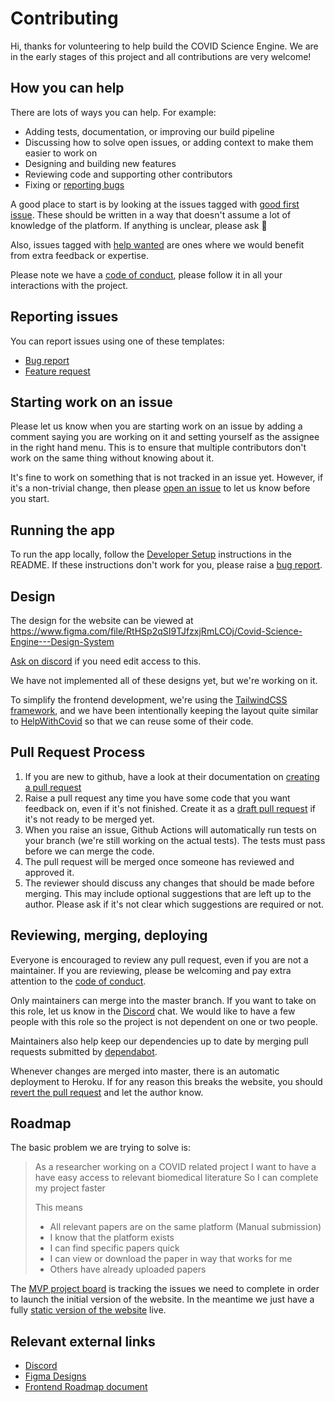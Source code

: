 # Contributing

Hi, thanks for volunteering to help build the COVID Science Engine. We are in the early stages of this project and all contributions are very welcome!

## How you can help
There are lots of ways you can help. For example:

- Adding tests, documentation, or improving our build pipeline
- Discussing how to solve open issues, or adding context to make them easier to work on
- Designing and building new features
- Reviewing code and supporting other contributors
- Fixing or [reporting bugs](#reporting-issues)

A good place to start is by looking at the issues tagged with [good first issue](https://github.com/COVID-science-engine/crowdsourced-papers-prototype/issues?q=is%3Aopen+is%3Aissue+label%3A%22good+first+issue%22).
These should be written in a way that doesn't assume a lot of knowledge of the platform. If anything is unclear, please ask 🙂

Also, issues tagged with [help wanted](https://github.com/COVID-science-engine/crowdsourced-papers-prototype/labels/help%20wanted) are ones where we would benefit from extra feedback or expertise.

Please note we have a [code of conduct](CODE_OF_CONDUCT.md), please follow it in all your interactions with the project.

## Reporting issues
You can report issues using one of these templates:
- [Bug report](https://github.com/COVID-science-engine/crowdsourced-papers-prototype/issues/new?assignees=&labels=&template=bug_report.md&title=)
- [Feature request](https://github.com/COVID-science-engine/crowdsourced-papers-prototype/issues/new?assignees=&labels=&template=feature_request.md&title=)

## Starting work on an issue
Please let us know when you are starting work on an issue by adding a comment saying you are working on it and setting yourself as the assignee in the right hand menu.
This is to ensure that multiple contributors don't work on the same thing without knowing about it.

It's fine to work on something that is not tracked in an issue yet. However, if it's a non-trivial change, then please [open an issue](https://github.com/COVID-science-engine/crowdsourced-papers-prototype/issues/new/choose) to let us know before you start.

## Running the app
To run the app locally, follow the [Developer Setup](https://github.com/COVID-science-engine/crowdsourced-papers-prototype#developer-setup) instructions in the README. If these instructions don't work for you, please raise a [bug report](https://github.com/COVID-science-engine/crowdsourced-papers-prototype/issues/new?assignees=&labels=&template=bug_report.md&title=Problem%20with%20developer%20setup).

## Design
The design for the website can be viewed at https://www.figma.com/file/RtHSp2qSI9TJfzxjRmLCOj/Covid-Science-Engine---Design-System

[Ask on discord](https://discord.gg/V6kzVAS) if you need edit access to this.

We have not implemented all of these designs yet, but we're working on it.

To simplify the frontend development, we're using the [TailwindCSS framework](https://tailwindcss.com/), and we have been intentionally keeping the layout quite similar to [HelpWithCovid](https://github.com/helpwithcovid/covid-volunteers) so that we can reuse some of their code.

## Pull Request Process

1. If you are new to github, have a look at their documentation on [creating a pull request](https://help.github.com/en/github/collaborating-with-issues-and-pull-requests/creating-a-pull-request)
2. Raise a pull request any time you have some code that you want feedback on, even if it's not finished. Create it as a [draft pull request](https://github.blog/2019-02-14-introducing-draft-pull-requests/) if it's not ready to be merged yet.
3. When you raise an issue, Github Actions will automatically run tests on your branch (we're still working on the actual tests). The tests must pass before we can merge the code.
4. The pull request will be merged once someone has reviewed and approved it.
5. The reviewer should discuss any changes that should be made before merging. This may include optional suggestions that are left up to the author. Please ask if it's not clear which suggestions are required or not.

## Reviewing, merging, deploying

Everyone is encouraged to review any pull request, even if you are not a maintainer. If you are reviewing, please be welcoming and pay extra attention to the [code of conduct](CODE_OF_CONDUCT.md).

Only maintainers can merge into the master branch. If you want to take on this role, let us know in the [Discord](https://discord.gg/V6kzVAS) chat. We would like to have a few people with this role so the project is not dependent on one or two people.

Maintainers also help keep our dependencies up to date by merging pull requests submitted by [dependabot](https://github.com/COVID-science-engine/crowdsourced-papers-frontend/labels/dependencies).

Whenever changes are merged into master, there is an automatic deployment to Heroku. If for any reason this breaks the website, you should [revert the pull request](https://help.github.com/en/github/collaborating-with-issues-and-pull-requests/reverting-a-pull-request) and let the author know.

## Roadmap
The basic problem we are trying to solve is:

> As a researcher working on a COVID related project
> I want to have a have easy access to relevant biomedical literature
> So I can complete my project faster
>
> This means
> - All relevant papers are on the same platform (Manual submission)
> - I know that the platform exists
> - I can find specific papers quick
> - I can view or download the paper in way that works for me
> - Others have already uploaded papers

 The [MVP project board](https://github.com/COVID-science-engine/crowdsourced-papers-prototype/projects/1) is tracking the issues we need to complete
 in order to launch the initial version of the website. In the meantime we just have a fully [static version of the website](http://www.c19science.com/) live.

 ## Relevant external links
- [Discord](https://discord.gg/V6kzVAS)
- [Figma Designs](https://www.figma.com/file/RtHSp2qSI9TJfzxjRmLCOj/Covid-Science-Engine---Design-System)
- [Frontend Roadmap document](https://docs.google.com/document/d/1CT06S0b6KvHmLl06i5CAFwRJWvJiwJXy6WuQFcSeuiU/edit?usp=sharing)
